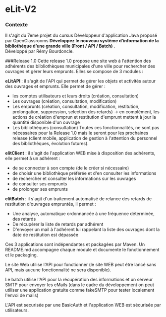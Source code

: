 # eLit-V2

### Contexte  
Il s'agit du 7eme projet du cursus Développeur d'application Java proposé par OpenClassrooms **Développez le nouveau système d’information de la bibliothèque d’une grande ville (Front / API / Batch)** .  
Développé par Rémy Bourdoncle. 


###Release 1.0
Cette release 1.0 propose une site web à l'attention des adhérents des bilbliothèques municipales d'une ville pour rechercher des ouvrages et gérer leurs emprunts. Elles se compose de 3 modules :
 
**eLitAPI** : il s'agit de l'API qui permet de gérer les objets et activités autour des ouvrages et emprunts.
Elle permet de gérer : 
- les comptes utilisateurs et leurs droits (création, consultation)
- Les ouvrages (création, consultation, modification)
- Les emprunts (création, consultation, modification, restitution, prolongation, suppression, selection des retards)
-> en complément, les actions de création d'emprun et restitution d'emprunt mettent à jour la quantité disponible d'un ouvrage 
- Les bibliothèques (consultation)
Toutes ces fonctionnalités, ne sont pas nécessaires pour la Release 1.0 mais le seront pour les prochaines release (client mobile, application de gestion à l'attention du personnel des bibliothèques, évolution futures).

**elitClient** : il s'agit de l'application WEB mise à disposition des adhérents, elle permet à un adhérent : 
- de se connecter à son compte (de le créer si nécessaire)
- de choisir une bibliothèque préférée et d'en consulter les informations
- de rechercher et consulter les informations sur les ouvrages
- de consulter ses emprunts
- de prolonger ses emprunts

**elitBatch** : il s'agit d'un traitement automatisé de relance des retards de restitution d'ouvrages empruntés, il permet : 
- Une analyse, automatique ordonnancée à une fréquence déterminée, des retards
- De récupérer la liste de retards par adhérent
- D'envoyer un mail à l'adhérent lui rappelant la liste des ouvrages dont la date de restitution est dépassée

Ces 3 applications sont indépendantes et packagées par Maven.
Un README.md accompagne chaque module et documente le fonctionnement et le packaging.

Le site Web utilise l'API pour fonctionner (le site WEB peut être lancé sans API, mais aucune fonctionnalité ne sera disponible).

Le batch utilise l'API pour la récupération des informations et un serveur SMTP pour envoyer les eMails (dans le cadre du développement on peut utiliser une application gratuite comme fakeSMTP pour tester localement l'envoi de mails)

L'API est securisée par une BasicAuth et l'application WEB est sécurisée par utilisateurs.
